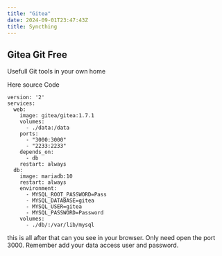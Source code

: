 ```yaml
---
title: "Gitea"
date: 2024-09-01T23:47:43Z
title: Syncthing
---
```

Gitea Git Free
---

Usefull Git tools in your own home


Here source Code 

```shell
version: '2'
services:
  web:
    image: gitea/gitea:1.7.1
    volumes:
      - ./data:/data
    ports:
      - "3000:3000"
      - "2233:2233"
    depends_on:
      - db
    restart: always
  db:
    image: mariadb:10
    restart: always
    environment:
      - MYSQL_ROOT_PASSWORD=Pass
      - MYSQL_DATABASE=gitea
      - MYSQL_USER=gitea
      - MYSQL_PASSWORD=Password
    volumes:
      - ./db/:/var/lib/mysql
```

this is all after that can you see in your browser. Only need open the port 3000. Remember add your data access user and password. 
